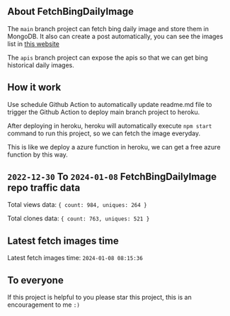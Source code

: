 ## About FetchBingDailyImage

The `main` branch project can fetch bing daily image and store them in MongoDB.
It also can create a post automatically, you can see the images list in [this website](https://oursalbum.netlify.app)

The `apis` branch project can expose the apis so that we can get bing historical daily images.

## How it work

Use schedule Github Action to automatically update readme.md file to trigger the Github Action to deploy main branch project to heroku.

After deploying in heroku, heroku will automatically execute `npm start` command to run this project, so we can fetch the image everyday.

This is like we deploy a azure function in heroku, we can get a free azure function by this way.

## `2022-12-30` To `2024-01-08` FetchBingDailyImage repo traffic data

Total views data: `{ count: 984, uniques: 264 }`

Total clones data: `{ count: 763, uniques: 521 }`

## Latest fetch images time

Latest fetch images time: `2024-01-08 08:15:36`

## To everyone

If this project is helpful to you please star this project, this is an encouragement to me `:)`



